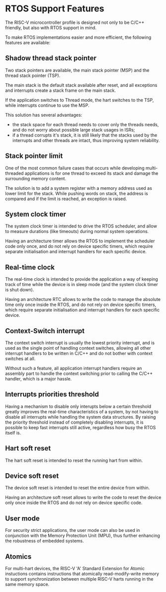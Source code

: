 # RTOS Support Features

The RISC-V microcontroller profile is designed not only to be C/C++ friendly, but also with RTOS support in mind.

To make RTOS implementations easier and more efficient, the following features are available:

## Shadow thread stack pointer

Two stack pointers are available, the main stack pointer (MSP) and the thread stack pointer (TSP).

The main stack is the default stack available after reset, and all exceptions and interrupts create
a stack frame on the main stack.

If the application switches to Thread mode, the hart switches to the TSP, while interrupts continue 
to use the MSP.

This solution has several advantages:

* the stack space for each thread needs to cover only the threads needs, and do not worry about 
possible large stack usages in ISRs;
* if a thread corrupts it's stack, it is still likely that the stacks used by the interrupts and 
other threads are intact, thus improving system reliability.

## Stack pointer limit

One of the most common failure cases that occurs while developing multi-threaded applications is 
for one thread to exceed its stack and damage the surrounding memory content.

The solution is to add a system register with a memory address used as lower limit for the stack.
While pushing words on stack, the address is compared and if the limit is reached, an exception is 
raised.

## System clock timer

The system clock timer is intended to drive the RTOS scheduler, and allow to measure durations 
(like timeouts) during normal system operations.

Having an architecture timer allows the RTOS to implement the scheduler code only once, and do not
rely on device specific timers, which require separate initialisation and interrupt handlers for
each specific device.

## Real-time clock

The real-time clock is intended to provide the application a way of keeping track of time while the 
device is in sleep mode (and the system clock timer is shut down).

Having an architecture RTC allows to write the code to manage the absolute time only once inside the RTOS, 
and do not rely 
on device specific timers, which require separate initialisation and interrupt handlers for
each specific device.

## Context-Switch interrupt

The context switch interrupt is usually the lowest priority interrupt, and is used as the single point 
of handling context switches, allowing all other interrupt handlers to be written in C/C++ and do 
not bother with context switches at all.

Without such a feature, all application interrupt handlers require an assembly part to handle the 
context switching prior to calling the C/C++ handler, which is a major hassle.

## Interrupts priorities threshold

Having a mechanism to disable only interupts below a certain threshold greatly improves the real-time
characteristics of a system, by not having to disable all interrupts while handling the system 
data structures. By raising the priority threshold instead of completely disabling interrupts, it 
is possible to keep fast interrupts still active, regardless how busy the RTOS itself is.

## Hart soft reset

The hart soft reset is intended to reset the running hart from within.

## Device soft reset

The device soft reset is intended to reset the entire device from within.

Having an architecture soft reset allows to write the code to reset the device only once 
inside the RTOS and do not rely on device specific code.

## User mode

For security strict applications, the user mode can also be used in conjunction with the Memory 
Protection Unit (MPU), thus further enhancing the robustness of embedded systems.

## Atomics 

For multi-hart devices, the RISC-V 'A' Standard Extension for Atomic instuctions contains 
instructions that atomically 
read-modify-write memory to support synchronization between multiple RISC-V harts running in 
the same memory space.
